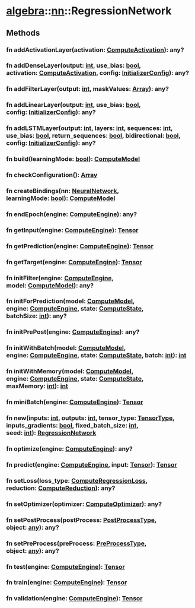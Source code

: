 # [algebra](/libs/algebra/)::[nn](/libs/algebra/nn/)::RegressionNetwork

## Methods
### fn addActivationLayer(activation:&nbsp;[ComputeActivation](/libs/algebra/compute/type.ComputeActivation.md)):&nbsp;any?
### fn addDenseLayer(output:&nbsp;[int](/libs/std/core/type.int.md), use_bias:&nbsp;[bool](/libs/std/core/type.bool.md), activation:&nbsp;[ComputeActivation](/libs/algebra/compute/type.ComputeActivation.md), config:&nbsp;[InitializerConfig](/libs/algebra/nn/type.InitializerConfig.md)):&nbsp;any?
### fn addFilterLayer(output:&nbsp;[int](/libs/std/core/type.int.md), maskValues:&nbsp;[Array](/libs/std/core/type.Array.md)):&nbsp;any?
### fn addLinearLayer(output:&nbsp;[int](/libs/std/core/type.int.md), use_bias:&nbsp;[bool](/libs/std/core/type.bool.md), config:&nbsp;[InitializerConfig](/libs/algebra/nn/type.InitializerConfig.md)):&nbsp;any?
### fn addLSTMLayer(output:&nbsp;[int](/libs/std/core/type.int.md), layers:&nbsp;[int](/libs/std/core/type.int.md), sequences:&nbsp;[int](/libs/std/core/type.int.md), use_bias:&nbsp;[bool](/libs/std/core/type.bool.md), return_sequences:&nbsp;[bool](/libs/std/core/type.bool.md), bidirectional:&nbsp;[bool](/libs/std/core/type.bool.md), config:&nbsp;[InitializerConfig](/libs/algebra/nn/type.InitializerConfig.md)):&nbsp;any?
### fn build(learningMode:&nbsp;[bool](/libs/std/core/type.bool.md)):&nbsp;[ComputeModel](/libs/algebra/compute/type.ComputeModel.md)
### fn checkConfiguration():&nbsp;[Array](/libs/std/core/type.Array.md)<Badge text="abstract" />
### fn createBindings(nn:&nbsp;[NeuralNetwork](/libs/algebra/nn/type.NeuralNetwork.md), learningMode:&nbsp;[bool](/libs/std/core/type.bool.md)):&nbsp;[ComputeModel](/libs/algebra/compute/type.ComputeModel.md)<Badge text="static" />
### fn endEpoch(engine:&nbsp;[ComputeEngine](/libs/algebra/compute/type.ComputeEngine.md)):&nbsp;any?
### fn getInput(engine:&nbsp;[ComputeEngine](/libs/algebra/compute/type.ComputeEngine.md)):&nbsp;[Tensor](/libs/std/core/type.Tensor.md)
### fn getPrediction(engine:&nbsp;[ComputeEngine](/libs/algebra/compute/type.ComputeEngine.md)):&nbsp;[Tensor](/libs/std/core/type.Tensor.md)
### fn getTarget(engine:&nbsp;[ComputeEngine](/libs/algebra/compute/type.ComputeEngine.md)):&nbsp;[Tensor](/libs/std/core/type.Tensor.md)
### fn initFilter(engine:&nbsp;[ComputeEngine](/libs/algebra/compute/type.ComputeEngine.md), model:&nbsp;[ComputeModel](/libs/algebra/compute/type.ComputeModel.md)):&nbsp;any?
### fn initForPrediction(model:&nbsp;[ComputeModel](/libs/algebra/compute/type.ComputeModel.md), engine:&nbsp;[ComputeEngine](/libs/algebra/compute/type.ComputeEngine.md), state:&nbsp;[ComputeState](/libs/algebra/compute/type.ComputeState.md), batchSize:&nbsp;[int](/libs/std/core/type.int.md)):&nbsp;any?
### fn initPrePost(engine:&nbsp;[ComputeEngine](/libs/algebra/compute/type.ComputeEngine.md)):&nbsp;any?
### fn initWithBatch(model:&nbsp;[ComputeModel](/libs/algebra/compute/type.ComputeModel.md), engine:&nbsp;[ComputeEngine](/libs/algebra/compute/type.ComputeEngine.md), state:&nbsp;[ComputeState](/libs/algebra/compute/type.ComputeState.md), batch:&nbsp;[int](/libs/std/core/type.int.md)):&nbsp;[int](/libs/std/core/type.int.md)
### fn initWithMemory(model:&nbsp;[ComputeModel](/libs/algebra/compute/type.ComputeModel.md), engine:&nbsp;[ComputeEngine](/libs/algebra/compute/type.ComputeEngine.md), state:&nbsp;[ComputeState](/libs/algebra/compute/type.ComputeState.md), maxMemory:&nbsp;[int](/libs/std/core/type.int.md)):&nbsp;[int](/libs/std/core/type.int.md)
### fn miniBatch(engine:&nbsp;[ComputeEngine](/libs/algebra/compute/type.ComputeEngine.md)):&nbsp;[Tensor](/libs/std/core/type.Tensor.md)
### fn new(inputs:&nbsp;[int](/libs/std/core/type.int.md), outputs:&nbsp;[int](/libs/std/core/type.int.md), tensor_type:&nbsp;[TensorType](/libs/std/core/enum.TensorType.md), inputs_gradients:&nbsp;[bool](/libs/std/core/type.bool.md), fixed_batch_size:&nbsp;[int](/libs/std/core/type.int.md), seed:&nbsp;[int](/libs/std/core/type.int.md)):&nbsp;[RegressionNetwork](/libs/algebra/nn/type.RegressionNetwork.md)<Badge text="static" />
### fn optimize(engine:&nbsp;[ComputeEngine](/libs/algebra/compute/type.ComputeEngine.md)):&nbsp;any?
### fn predict(engine:&nbsp;[ComputeEngine](/libs/algebra/compute/type.ComputeEngine.md), input:&nbsp;[Tensor](/libs/std/core/type.Tensor.md)):&nbsp;[Tensor](/libs/std/core/type.Tensor.md)
### fn setLoss(loss_type:&nbsp;[ComputeRegressionLoss](/libs/algebra/compute/type.ComputeRegressionLoss.md), reduction:&nbsp;[ComputeReduction](/libs/algebra/compute/type.ComputeReduction.md)):&nbsp;any?
### fn setOptimizer(optimizer:&nbsp;[ComputeOptimizer](/libs/algebra/compute/type.ComputeOptimizer.md)):&nbsp;any?<Badge text="abstract" />
### fn setPostProcess(postProcess:&nbsp;[PostProcessType](/libs/algebra/nn/enum.PostProcessType.md), object:&nbsp;[any](/libs/std/core/type.any.md)):&nbsp;any?
### fn setPreProcess(preProcess:&nbsp;[PreProcessType](/libs/algebra/nn/enum.PreProcessType.md), object:&nbsp;[any](/libs/std/core/type.any.md)):&nbsp;any?
### fn test(engine:&nbsp;[ComputeEngine](/libs/algebra/compute/type.ComputeEngine.md)):&nbsp;[Tensor](/libs/std/core/type.Tensor.md)
### fn train(engine:&nbsp;[ComputeEngine](/libs/algebra/compute/type.ComputeEngine.md)):&nbsp;[Tensor](/libs/std/core/type.Tensor.md)
### fn validation(engine:&nbsp;[ComputeEngine](/libs/algebra/compute/type.ComputeEngine.md)):&nbsp;[Tensor](/libs/std/core/type.Tensor.md)
